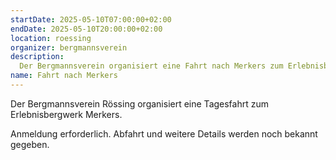```yaml
---
startDate: 2025-05-10T07:00:00+02:00
endDate: 2025-05-10T20:00:00+02:00
location: roessing
organizer: bergmannsverein
description:
  Der Bergmannsverein organisiert eine Fahrt nach Merkers zum Erlebnisbergwerk.
name: Fahrt nach Merkers
---
```


Der Bergmannsverein Rössing organisiert eine Tagesfahrt zum Erlebnisbergwerk Merkers.

Anmeldung erforderlich. Abfahrt und weitere Details werden noch bekannt gegeben.